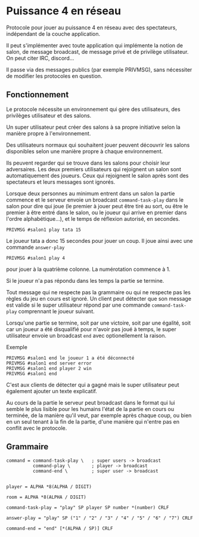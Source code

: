# Puissance 4 en réseau

Protocole pour jouer au puissance 4 en réseau avec des 
spectateurs, indépendant de la couche application.

Il peut s'implémenter avec toute application qui implémente
la notion de salon, de message broadcast, de message privé
et de privilège utilisateur. On peut citer IRC, discord...

Il passe via des messages publics (par exemple PRIVMSG), 
sans nécessiter de modifier les protocoles en question.

## Fonctionnement
Le protocole nécessite un environnement qui gère des
utilisateurs, des privilèges utilisateur et des salons.

Un super utilisateur peut créer des salons à sa propre
initiative selon la manière propre à l'environnement.

Des utilisateurs normaux qui souhaitent jouer peuvent découvrir
les salons disponibles selon une manière propre à chaque environnement.

Ils peuvent regarder qui se trouve dans les salons pour 
choisir leur adversaires.
Les deux premiers utilisateurs qui rejoignent un salon 
sont automatiquement des joueurs. Ceux qui rejoignent le 
salon après sont des spectateurs et leurs messages sont ignorés.

Lorsque deux personnes au minimum entrent dans un salon
la partie commence et le serveur envoie un broadcast
`command-task-play` dans le salon pour dire qui joue 
(le premier à jouer peut être tiré au sort, ou être le 
premier à être entré dans le salon, ou le joueur qui 
arrive en premier dans l'ordre alphabétique...), et le temps
de réflexion autorisé, en secondes.

 `PRIVMSG #salon1 play tata 15`
 
Le joueur tata a donc 15 secondes pour jouer un coup. Il
joue ainsi avec une commande `answer-play`

 `PRIVMSG #salon1 play 4`

pour jouer à la quatrième colonne. La numérotation commence
à 1.

Si le joueur n'a pas répondu dans les temps la partie
se termine.

Tout message qui ne respecte pas la grammaire ou qui
ne respecte pas les règles du jeu en cours est ignoré.
Un client peut détecter que son message est valide 
si le super utilisateur répond par une commande 
`command-task-play` comprennant le joueur suivant.

Lorsqu'une partie se termine, soit par une victoire, 
soit par une égalité, soit car un joueur a été disqualifié
pour n'avoir pas joué à temps, le super utilisateur envoie un
broadcast `end` avec optionellement la raison.

Exemple
```
PRIVMSG #salon1 end le joueur 1 a été déconnecté
PRIVMSG #salon1 end server error
PRIVMSG #salon1 end player 2 win
PRIVMSG #salon1 end
```

C'est aux clients de détecter qui a gagné mais le super
utilisateur peut également ajouter un texte explicatif.

Au cours de la partie le serveur peut broadcast dans le format
qui lui semble le plus lisible pour les humains l'état de
la partie en cours ou terminée, de la manière qu'il 
veut, par exemple après chaque coup, ou bien en un seul tenant 
à la fin de la partie, d'une manière qui n'entre pas en
conflit avec le protocole.

## Grammaire
```abnf
command = command-task-play \   ; super users -> broadcast
          command-play \        ; player -> broadcast
          command-end \         ; super user -> broadcast


player = ALPHA *8(ALPHA / DIGIT)

room = ALPHA *8(ALPHA / DIGIT)

command-task-play = "play" SP player SP number *(number) CRLF

answer-play = "play" SP ("1" / "2" / "3" / "4" / "5" / "6" / "7") CRLF

command-end = "end" [*(ALPHA / SP)] CRLF
```
